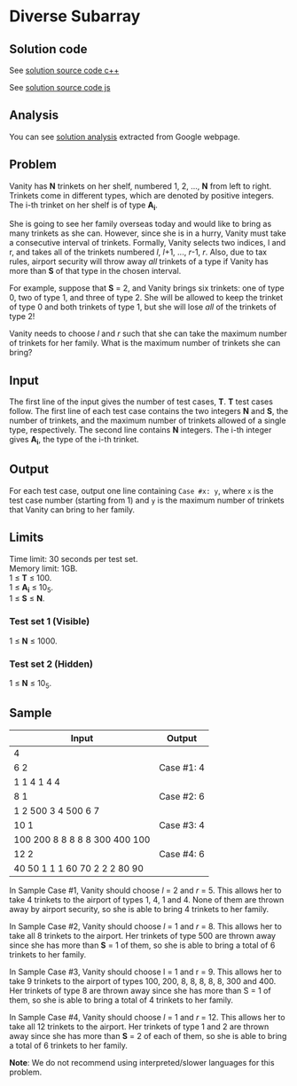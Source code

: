 # Diverse Subarray

## Solution code

See [solution source code c++](/Round%20B/Diverse%20Subarray/solution.cpp)

See [solution source code js](/Round%20B/Diverse%20Subarray/solution.js)

## Analysis

You can see [solution analysis](/Round%20B/Diverse%20Subarray/analysis.md) extracted from Google webpage.

## Problem

Vanity has **N** trinkets on her shelf, numbered 1, 2, ..., **N** from left to right. Trinkets come in different types, which are denoted by positive integers. The i-th trinket on her shelf is of type **A<sub>i</sub>**.

She is going to see her family overseas today and would like to bring as many trinkets as she can. However, since she is in a hurry, Vanity must take a consecutive interval of trinkets. Formally, Vanity selects two indices, l and r, and takes all of the trinkets numbered _l_, _l_+1, ..., _r_-1, _r_. Also, due to tax rules, airport security will throw away _all_ trinkets of a type if Vanity has more than **S** of that type in the chosen interval.

For example, suppose that **S** = 2, and Vanity brings six trinkets: one of type 0, two of type 1, and three of type 2. She will be allowed to keep the trinket of type 0 and both trinkets of type 1, but she will lose _all_ of the trinkets of type 2!

Vanity needs to choose _l_ and _r_ such that she can take the maximum number of trinkets for her family. What is the maximum number of trinkets she can bring?

## Input

The first line of the input gives the number of test cases, **T**. **T** test cases follow. The first line of each test case contains the two integers **N** and **S**, the number of trinkets, and the maximum number of trinkets allowed of a single type, respectively. The second line contains **N** integers. The i-th integer gives **A<sub>i</sub>**, the type of the i-th trinket.

## Output

For each test case, output one line containing `Case #x: y`, where `x` is the test case number (starting from 1) and `y` is the maximum number of trinkets that Vanity can bring to her family.

## Limits

Time limit: 30 seconds per test set.<br>
Memory limit: 1GB.<br>
1 ≤ **T** ≤ 100.<br>
1 ≤ **A<sub>i</sub>** ≤ 10<sub>5</sub>.<br>
1 ≤ **S** ≤ **N**.

### Test set 1 (Visible)

1 ≤ **N** ≤ 1000.

### Test set 2 (Hidden)

1 ≤ **N** ≤ 10<sub>5</sub>.

## Sample

| Input                         | Output     |
| ----------------------------- | ---------- |
| 4                             |            |
| 6 2                           | Case #1: 4 |
| 1 1 4 1 4 4                   |            |
| 8 1                           | Case #2: 6 |
| 1 2 500 3 4 500 6 7           |            |
| 10 1                          | Case #3: 4 |
| 100 200 8 8 8 8 8 300 400 100 |            |
| 12 2                          | Case #4: 6 |
| 40 50 1 1 1 60 70 2 2 2 80 90 |            |

In Sample Case #1, Vanity should choose _l_ = 2 and _r_ = 5. This allows her to take 4 trinkets to the airport of types 1, 4, 1 and 4. None of them are thrown away by airport security, so she is able to bring 4 trinkets to her family.

In Sample Case #2, Vanity should choose _l_ = 1 and _r_ = 8. This allows her to take all 8 trinkets to the airport. Her trinkets of type 500 are thrown away since she has more than **S** = 1 of them, so she is able to bring a total of 6 trinkets to her family.

In Sample Case #3, Vanity should choose l = 1 and r = 9. This allows her to take 9 trinkets to the airport of types 100, 200, 8, 8, 8, 8, 8, 300 and 400. Her trinkets of type 8 are thrown away since she has more than S = 1 of them, so she is able to bring a total of 4 trinkets to her family.

In Sample Case #4, Vanity should choose _l_ = 1 and _r_ = 12. This allows her to take all 12 trinkets to the airport. Her trinkets of type 1 and 2 are thrown away since she has more than **S** = 2 of each of them, so she is able to bring a total of 6 trinkets to her family.

**Note**: We do not recommend using interpreted/slower languages for this problem.
